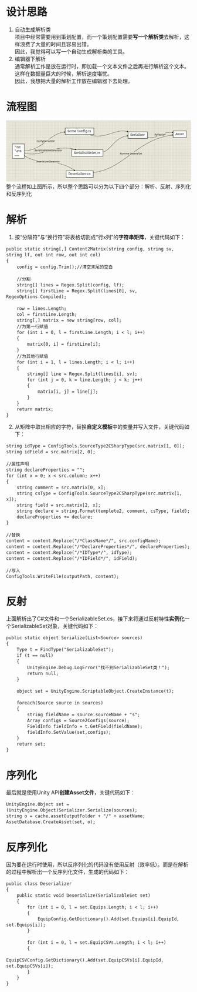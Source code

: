 # 设计思路
1. 自动生成解析类<br>
项目中经常需要用到策划配置，而一个策划配置需要**写一个解析类**去解析，这样浪费了大量的时间且容易出错。<br>
因此，我觉得可以写一个自动生成解析类的工具。<br>
2. 编辑器下解析<br>
通常解析工作是放在运行时，即加载一个文本文件之后再进行解析这个文本。这样在数据量巨大的时候，解析速度堪忧。<br>
因此，我想把大量的解析工作放在编辑器下去处理。<br>

# 流程图
![](https://github.com/RickJiangShu/Documents/blob/master/ConfigManager/p1.jpg "")<br>
整个流程如上图所示，所以整个思路可以分为以下四个部分：解析、反射、序列化和反序列化

# 解析
1. 按“分隔符”与“换行符”将表格切割成“行x列”的**字符串矩阵**，关键代码如下：
```
public static string[,] Content2Matrix(string config, string sv, string lf, out int row, out int col)
{
    config = config.Trim();//清空末尾的空白

    //分割
    string[] lines = Regex.Split(config, lf);
    string[] firstLine = Regex.Split(lines[0], sv, RegexOptions.Compiled);
            
    row = lines.Length;
    col = firstLine.Length;
    string[,] matrix = new string[row, col];
    //为第一行赋值
    for (int i = 0, l = firstLine.Length; i < l; i++)
    {
        matrix[0, i] = firstLine[i];
    }
    //为其他行赋值
    for (int i = 1, l = lines.Length; i < l; i++)
    {
        string[] line = Regex.Split(lines[i], sv);
        for (int j = 0, k = line.Length; j < k; j++)
        {
            matrix[i, j] = line[j];
        }
    }
    return matrix;
}
```

2. 从矩阵中取出相应的字符，替换**自定义模板**中的变量并写入文件，关键代码如下：
```
string idType = ConfigTools.SourceType2CSharpType(src.matrix[1, 0]);
string idField = src.matrix[2, 0];

//属性声明
string declareProperties = "";
for (int x = 0; x < src.column; x++)
{
    string comment = src.matrix[0, x];
    string csType = ConfigTools.SourceType2CSharpType(src.matrix[1, x]);
    string field = src.matrix[2, x];
    string declare = string.Format(templete2, comment, csType, field);
    declareProperties += declare;
}

//替换
content = content.Replace("/*ClassName*/", src.configName);
content = content.Replace("/*DeclareProperties*/", declareProperties);
content = content.Replace("/*IDType*/", idType);
content = content.Replace("/*IDField*/", idField);

//写入
ConfigTools.WriteFile(outputPath, content);
```
# 反射
上面解析出了C#文件和一个SerializableSet.cs，接下来将通过反射特性**实例化**一个SerializableSet对象，关键代码如下：
```
public static object Serialize(List<Source> sources)
{
    Type t = FindType("SerializableSet");
    if (t == null)
    {
        UnityEngine.Debug.LogError("找不到SerializableSet类！");
        return null;
    }

    object set = UnityEngine.ScriptableObject.CreateInstance(t);

    foreach(Source source in sources)
    {
        string fieldName = source.sourceName + "s";
        Array configs = Source2Configs(source);
        FieldInfo fieldInfo = t.GetField(fieldName);
        fieldInfo.SetValue(set,configs);
    }
    return set;
}
```

# 序列化
最后就是使用Unity API**创建Asset文件**，关键代码如下：
```
UnityEngine.Object set = (UnityEngine.Object)Serializer.Serialize(sources);
string o = cache.assetOutputFolder + "/" + assetName;
AssetDatabase.CreateAsset(set, o);
```

# 反序列化
因为要在运行时使用，所以反序列化的代码没有使用反射（效率低）。而是在解析的过程中解析出一个反序列化文件，生成的代码如下：
```
public class Deserializer
{
    public static void Deserialize(SerializableSet set)
    {
        for (int i = 0, l = set.Equips.Length; i < l; i++)
        {
            EquipConfig.GetDictionary().Add(set.Equips[i].EquipId, set.Equips[i]);
        }

        for (int i = 0, l = set.EquipCSVs.Length; i < l; i++)
        {
            EquipCSVConfig.GetDictionary().Add(set.EquipCSVs[i].EquipId, set.EquipCSVs[i]);
        }
    }
}
```
